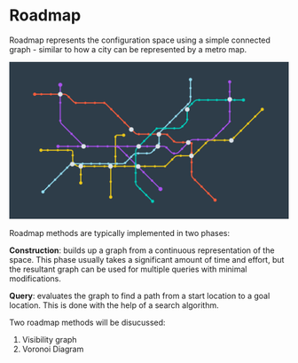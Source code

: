 # Roadmap

Roadmap represents the configuration space using a simple connected graph - similar to how a city can be represented by a metro map.

![](assets/c5-l2-41-img-subway-map-v1.png)

Roadmap methods are typically implemented in two phases:

**Construction**: builds up a graph from a continuous representation of the space. This phase usually takes a significant amount of time and effort, but the resultant graph can be used for multiple queries with minimal modifications.

**Query**: evaluates the graph to find a path from a start location to a goal location. This is done with the help of a search algorithm.

Two roadmap methods will be disucussed:

1. Visibility graph
2. Voronoi Diagram
